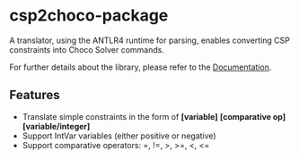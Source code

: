 # csp2choco-package

A translator, using the ANTLR4 runtime for parsing, enables converting CSP constraints into Choco Solver commands.

For further details about the library, please refer to the [Documentation].

## Features

- Translate simple constraints in the form of __[variable]__ __[comparative op]__ __[variable/integer]__
- Support IntVar variables (either positive or negative)
- Support comparative operators: =, !=, >, >=, <, <=

[Documentation]: https://hiconfit.manleviet.info